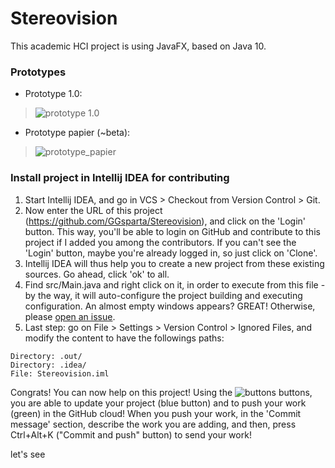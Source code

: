 # Stereovision
This academic HCI project is using JavaFX, based on Java 10.

### Prototypes
- Prototype 1.0:
>![prototype 1.0](https://preview.ibb.co/bJG447/GL40_prototype_1_0.png)
- Prototype papier (~beta):
>![prototype_papier](https://preview.ibb.co/dbRypx/Nouveau_document_2018_04_09_1.jpg)

### Install project in Intellij IDEA for contributing
1. Start Intellij IDEA, and go in VCS > Checkout from Version Control > Git.
2. Now enter the URL of this project (https://github.com/GGsparta/Stereovision), and click on the 'Login' button. This way, you'll be able to login on GitHub and contribute to this project if I added you among the contributors. If you can't see the 'Login' button, maybe you're already logged in, so just click on 'Clone'.
3. Intellij IDEA will thus help you to create a new project from these existing sources. Go ahead, click 'ok' to all.
4. Find src/Main.java and right click on it, in order to execute from this file - by the way, it will auto-configure the project building and executing configuration. An almost empty windows appears? GREAT! Otherwise, please [open an issue](https://github.com/GGsparta/Stereovision/issues).
5. Last step: go on File > Settings > Version Control > Ignored Files, and modify the content to have the followings paths:
```
Directory: .out/
Directory: .idea/
File: Stereovision.iml
```
Congrats! You can now help on this project! Using the ![buttons](https://image.ibb.co/dGnC7H/Sans_titre.png) buttons, you are able to update your project (blue button) and to push your work (green) in the GitHub cloud! When you push your work, in the 'Commit message' section, describe the work you are adding, and then, press Ctrl+Alt+K ("Commit and push" button) to send your work!

let's see
